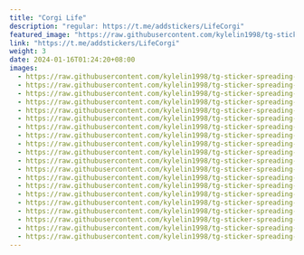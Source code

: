 ```yaml
---
title: "Corgi Life"
description: "regular: https://t.me/addstickers/LifeCorgi"
featured_image: "https://raw.githubusercontent.com/kylelin1998/tg-sticker-spreading-worldwide-images/main/img/be4aea1a-8167-4ad7-ae98-757e5932b74c.jpg"
link: "https://t.me/addstickers/LifeCorgi"
weight: 3
date: 2024-01-16T01:24:20+08:00
images:
  - https://raw.githubusercontent.com/kylelin1998/tg-sticker-spreading-worldwide-images/main/img/be4aea1a-8167-4ad7-ae98-757e5932b74c.jpg
  - https://raw.githubusercontent.com/kylelin1998/tg-sticker-spreading-worldwide-images/main/img/f9e8c042-9f80-4822-8ce7-5942e62900fa.jpg
  - https://raw.githubusercontent.com/kylelin1998/tg-sticker-spreading-worldwide-images/main/img/83a3f81e-1113-4a97-953a-ae4397d0b82a.jpg
  - https://raw.githubusercontent.com/kylelin1998/tg-sticker-spreading-worldwide-images/main/img/81101671-1aa7-4da1-8b12-82a4ac2bb720.jpg
  - https://raw.githubusercontent.com/kylelin1998/tg-sticker-spreading-worldwide-images/main/img/b46ff47c-fe93-4b5d-9d30-bde7d4a9065f.jpg
  - https://raw.githubusercontent.com/kylelin1998/tg-sticker-spreading-worldwide-images/main/img/05852108-0eca-4ba3-a52f-6738290ef761.jpg
  - https://raw.githubusercontent.com/kylelin1998/tg-sticker-spreading-worldwide-images/main/img/8b789d9b-f1af-48f4-bb26-d8da7bd760c3.jpg
  - https://raw.githubusercontent.com/kylelin1998/tg-sticker-spreading-worldwide-images/main/img/e6eeb04a-87a8-41fc-a1eb-4275377bfc16.jpg
  - https://raw.githubusercontent.com/kylelin1998/tg-sticker-spreading-worldwide-images/main/img/7d42c414-26bb-467d-adec-6e880005f774.jpg
  - https://raw.githubusercontent.com/kylelin1998/tg-sticker-spreading-worldwide-images/main/img/2f3c36f6-97be-4c20-af3f-055c14e92a5a.jpg
  - https://raw.githubusercontent.com/kylelin1998/tg-sticker-spreading-worldwide-images/main/img/d1768720-77ef-4a2b-ae2f-066675188841.jpg
  - https://raw.githubusercontent.com/kylelin1998/tg-sticker-spreading-worldwide-images/main/img/98a088ca-adc2-4796-8cde-28138d0108b8.jpg
  - https://raw.githubusercontent.com/kylelin1998/tg-sticker-spreading-worldwide-images/main/img/86e3ffb7-8c25-493c-9e16-395980d71871.jpg
  - https://raw.githubusercontent.com/kylelin1998/tg-sticker-spreading-worldwide-images/main/img/6ce1ac58-ad69-4d51-9b38-0644f7c55c67.jpg
  - https://raw.githubusercontent.com/kylelin1998/tg-sticker-spreading-worldwide-images/main/img/b7bd5cb7-b84e-4c94-9ba1-078a71932db7.jpg
  - https://raw.githubusercontent.com/kylelin1998/tg-sticker-spreading-worldwide-images/main/img/fff37c9c-f183-4122-85db-afbcf24eb0ef.jpg
  - https://raw.githubusercontent.com/kylelin1998/tg-sticker-spreading-worldwide-images/main/img/f2a74d9a-dc8e-49d3-af63-5278cce32420.jpg
  - https://raw.githubusercontent.com/kylelin1998/tg-sticker-spreading-worldwide-images/main/img/fb0c6d5f-d889-48a2-8dbf-9b73c59b01c4.jpg
  - https://raw.githubusercontent.com/kylelin1998/tg-sticker-spreading-worldwide-images/main/img/75a082c5-14de-40e5-a9fb-efcd28394cfa.jpg
  - https://raw.githubusercontent.com/kylelin1998/tg-sticker-spreading-worldwide-images/main/img/10bee8ba-edbb-4d1f-bf32-4857f3d64450.jpg
---
```

